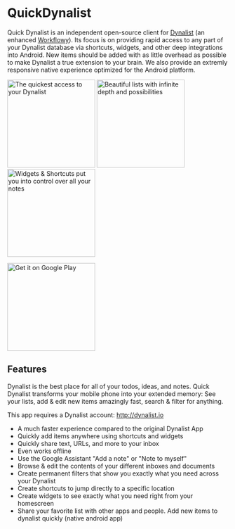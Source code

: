 # QuickDynalist

Quick Dynalist is an independent open-source client for [Dynalist](https://dynalist.io/) (an enhanced [Workflowy](https://workflowy.com/)).
Its focus is on providing rapid access to any part of your Dynalist database via shortcuts, widgets, and other deep integrations into Android.
New items should be added with as little overhead as possible to make Dynalist a true extension to your brain.
We also provide an extremly responsive native experience optimized for the Android platform.

<img src="https://play-lh.googleusercontent.com/oG0GB1D7VW4lY1MwY2e-6MGtGjTctR_ttbOKfe-OnfH5kpbQJnClKr7yV0XKliCFYfaM=w2560-h1398-rw" width="200" alt="The quickest access to your Dynalist" /> <img src="https://play-lh.googleusercontent.com/RCKBnLEEbCOc_-Rk6so2sHlH8_31nKgV3q-F6RrN31loFVt6fxDo9f3bc_v5XvodyQxI=w2560-h1398-rw" width="200" alt="Beautiful lists with infinite depth and possibilities" /> <img src="https://play-lh.googleusercontent.com/c2vzFdrsJnmEvb_Df_xPkNkRjFGShl8W1JdvwCHIy0gDPGy-1PZGYu9LWT1s0nEV5GpK=w2560-h1398-rw" width="200" alt="Widgets & Shortcuts put you into control over all your notes" />

<a href='https://play.google.com/store/apps/details?id=com.louiskirsch.quickdynalist&pcampaignid=pcampaignidMKT-Other-global-all-co-prtnr-py-PartBadge-Mar2515-1'><img alt='Get it on Google Play' width="200" src='https://play.google.com/intl/en_us/badges/static/images/badges/en_badge_web_generic.png'/></a>

## Features

Dynalist is the best place for all of your todos, ideas, and notes.
Quick Dynalist transforms your mobile phone into your extended memory: See your lists, add & edit new items amazingly fast, search & filter for anything.

This app requires a Dynalist account: http://dynalist.io

- A much faster experience compared to the original Dynalist App
- Quickly add items anywhere using shortcuts and widgets
- Quickly share text, URLs, and more to your inbox
- Even works offline
- Use the Google Assistant "Add a note" or "Note to myself"
- Browse & edit the contents of your different inboxes and documents
- Create permanent filters that show you exactly what you need across your Dynalist
- Create shortcuts to jump directly to a specific location
- Create widgets to see exactly what you need right from your homescreen
- Share your favorite list with other apps and people.
Add new items to dynalist quickly (native android app)
